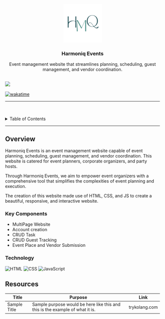 <a name="readme-top">

<br/>

<br />
<div align="center">
  <a href="https://github.com/rmill24/AWD-HarmoniqEvents">
    <img src="./assets/img/logo.png" alt="Harmoniq Events" width="125" height="125">
  </a>
  <h3 align="center">Harmoniq Events</h3>
</div>
<div align="center">
  Event management website that streamlines planning, scheduling, guest management, and vendor coordination.
</div>

<br />

![](https://visit-counter.vercel.app/counter.png?page=rmill24/AWD-HarmoniqEvents)

[![wakatime](https://wakatime.com/badge/github/rmill24/AWD-HarmoniqEvents.svg)](https://wakatime.com/badge/github/rmill24/AWD-HarmoniqEvents)

---

<br/>
<br/>

<!-- TODO: If you want to add more layers for your readme -->
<details>
  <summary>Table of Contents</summary>
  <ol>
    <li>
      <a href="#overview">Overview</a>
      <ol>
        <li>
          <a href="#key-components">Key Components</a>
        </li>
        <li>
          <a href="#technology">Technology</a>
        </li>
      </ol>
    </li>
    <li>
      <a href="#resources">Resources</a>
    </li>
  </ol>
</details>

---

## Overview

Harmoniq Events is an event management website capable of event planning, scheduling, guest management, and vendor coordination. This website is catered for event planners, corporate organizers, and party hosts.

Through Harmoniq Events, we aim to empower event organizers with a comprehensive tool that simplifies the complexities of event planning and execution.

The creation of this website made use of HTML, CSS, and JS to create a beautiful, responsive, and interactive website.

### Key Components
<!-- TODO: List of Key Components -->
<!-- The following are just sample -->
- MultiPage Website
- Account creation
- CRUD Task
- CRUD Guest Tracking
- Event Place and Vendor Submission

### Technology
<!-- TODO: List of Technology Used -->
![HTML](https://img.shields.io/badge/HTML-E34F26?style=for-the-badge&logo=html5&logoColor=white)
![CSS](https://img.shields.io/badge/CSS-1572B6?style=for-the-badge&logo=css3&logoColor=white)
![JavaScript](https://img.shields.io/badge/JavaScript-F7DF1E?style=for-the-badge&logo=javascript&logoColor=white)

## Resources

<!-- TODO: Add References -->
| Title | Purpose | Link |
|-|-|-|
| Sample Title | Sample purpose would be here like this and this is the example of what it is. | trykolang.com |
